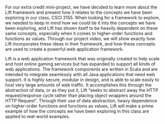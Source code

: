 For our extra credit mini-project, we have decided to learn more about the Lift framework and present how it relates to the concepts we have been exploring in our class, CSCI 3155. When looking for a framework to explore, we needed to keep in mind how we could tie it into the concepts we have been exploring, and Lift has shown itself to be heavily dependent on these same concepts, especially when it comes to higher-order functions and functions as values. Through our project video, we will show exactly how Lift incorporates these ideas in their framework, and how these concepts are used to create a powerful web application framework.

Lift is a web application framework that was originally created to help scale and host online gaming services but has expanded to support all kinds of web applications. The framework components are written in Scala and are intended to integrate seamlessly with all Java applications that need web support. It is highly secure, modular in design, and is able to scale easily to host very large amounts of web traffic. It accomplishes this through the abstraction of data, or as they put it, Lift “seeks to abstract away the HTTP request/response cycle rather than placing object wrappers around the HTTP Request”. Through their use of data abstraction, heavy dependence on higher-order functions and functions as values, Lift will make a prime example of how the concepts we have been exploring in this class are applied to real-world examples.
